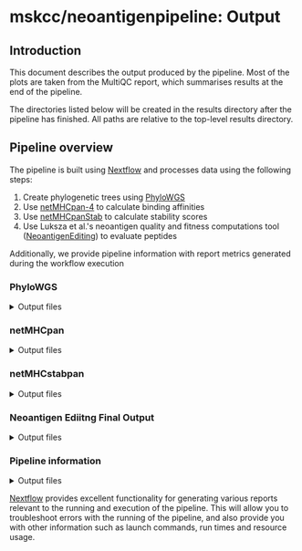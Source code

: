 # mskcc/neoantigenpipeline: Output

## Introduction

This document describes the output produced by the pipeline. Most of the plots are taken from the MultiQC report, which summarises results at the end of the pipeline.

The directories listed below will be created in the results directory after the pipeline has finished. All paths are relative to the top-level results directory.

<!-- TODO nf-core: Write this documentation describing your workflow's output -->

## Pipeline overview

The pipeline is built using [Nextflow](https://www.nextflow.io/) and processes data using the following steps:

1. Create phylogenetic trees using [PhyloWGS](https://genomebiology.biomedcentral.com/articles/10.1186/s13059-015-0602-8)
2. Use [netMHCpan-4](https://services.healthtech.dtu.dk/services/NetMHCpan-4.1/) to calculate binding affinities
3. Use [netMHCpanStab](https://services.healthtech.dtu.dk/services/NetMHCstabpan-1.0/) to calculate stability scores
4. Use Luksza et al.'s neoantigen quality and fitness computations tool ([NeoantigenEditing](https://github.com/LukszaLab/NeoantigenEditing)) to evaluate peptides

Additionally, we provide pipeline information with report metrics generated during the workflow execution

### PhyloWGS

<details markdown="1">
<summary>Output files</summary>

- `phylowgs/`
  - `*_.summ.json.gz`: Output file for JSON-formatted tree summaries
  - `*.muts.json.gz`: Output file for JSON-formatted list of mutations
  - `*.muts.json.gz`: Output file for JSON-formatted list of mutations
  - `*.muts.json.gz`: Output zipped folder for JSON-formatted list of SSMs and CNVs

</details>

### netMHCpan

<details markdown="1">
<summary>Output files</summary>

- `netmhcpan/`
  - `*.xls`: TSV/XLS file of netMHCpan. This contains the MUT or WT antigens
  - `*.WT.netmhcpan.output,*.MUT.netmhcpan.output`: STDOUT file of netMHCpan. A uniquely formated file of neoantigens. This contains either the MUT or WT neoantigens. Neoantigenutils contains a parser for this file.

</details>

### netMHCstabpan

<details markdown="1">
<summary>Output files</summary>

- `netmhcstabpan/`
  - `*.xls`: TSV/XLS file of netMHCpan. This contains the MUT or WT antigens
  - `*.WT.netmhcpan.output,*.MUT.netmhcpan.output`: STDOUT file of netMHCpan. A uniquely formated file of neoantigens. This contains either the MUT or WT neoantigens. Neoantigenutils contains a parser for this file.

</details>

### Neoantigen Ediitng Final Output

<details markdown="1">
<summary>Output files</summary>

- `neoantigenediting/`

  - `*._annotated.json`: The final output of the pipeline. This file is an annotated version of the tree output from phyloWGS with an extra property titled 'neoantigens'. Each entry in 'neoantigens' is a property with properties describing the neoantigen. These neoantigen properities are described below

    "id": "XSYI_MG_M_9_C1203_11",

    "mutation_id": "X_72667534_C_G",

    "HLA_gene_id": "HLA-C\*12:03",

    "sequence": "ASRSRHSPY",

    "WT_sequence": "PSRSRHSPY",

    "mutated_position": 1,

    "Kd": 192.03,

    "KdWT": 4582.17,

    "R": 0.8911371281207195,

    "logC": 2.263955023939215,

    "logA": 3.1722763542054815,

    "quality": 2.645601185190205

  The above is an example output from a run. Each neoantigenic mutation will have an output like this.

  - id: This is a unique id that combines an id created from the mutation, HLA allele, and window.
  - mutation_id : ID containing the chromosome, position, ref and alt allele. I and D denote insertions and deletions respectively.
  - HLA_gene_id : The HLA gene this neoantigen binds to
  - sequence : Mutated sequence
  - WT_sequence : The wild type sequence
  - mutated_position : The position of the first difference
  - Kd: Binding affinity in nM from netMHCpan for the mutated peptide
  - kdWT : Binding affinity in nM from netMHCpan for the wild type peptide
  - R : Similarity of mutated peptide to IEDB peptides
  - logC : the log of the cross-reactivity
  - logA : Log of the amplitude. This is a function of kd/kdWT and a constant
  - quality: The final output of the pipeline and neoantigen editing. A higher quality is a better neoantigen. This is decribed in the Luksza et al. paper and is visualized below

</details>

### Pipeline information

<details markdown="1">
<summary>Output files</summary>

- `pipeline_info/`
  - Reports generated by Nextflow: `execution_report.html`, `execution_timeline.html`, `execution_trace.txt` and `pipeline_dag.dot`/`pipeline_dag.svg`.
  - Reports generated by the pipeline: `pipeline_report.html`, `pipeline_report.txt` and `software_versions.yml`. The `pipeline_report*` files will only be present if the `--email` / `--email_on_fail` parameter's are used when running the pipeline.
  - Reformatted samplesheet files used as input to the pipeline: `samplesheet.valid.csv`.
  - Parameters used by the pipeline run: `params.json`.

</details>

[Nextflow](https://www.nextflow.io/docs/latest/tracing.html) provides excellent functionality for generating various reports relevant to the running and execution of the pipeline. This will allow you to troubleshoot errors with the running of the pipeline, and also provide you with other information such as launch commands, run times and resource usage.
